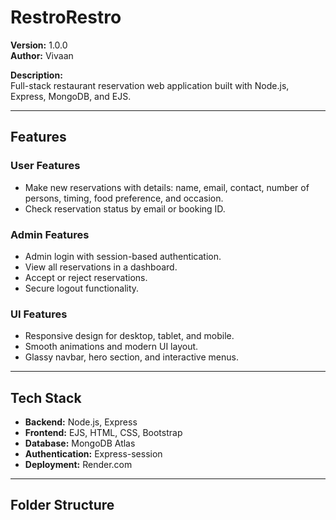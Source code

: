 # RestroRestro

**Version:** 1.0.0  
**Author:** Vivaan  

**Description:**  
Full-stack restaurant reservation web application built with Node.js, Express, MongoDB, and EJS.

---

## Features

### User Features
- Make new reservations with details: name, email, contact, number of persons, timing, food preference, and occasion.
- Check reservation status by email or booking ID.

### Admin Features
- Admin login with session-based authentication.
- View all reservations in a dashboard.
- Accept or reject reservations.
- Secure logout functionality.

### UI Features
- Responsive design for desktop, tablet, and mobile.
- Smooth animations and modern UI layout.
- Glassy navbar, hero section, and interactive menus.

---

## Tech Stack
- **Backend:** Node.js, Express
- **Frontend:** EJS, HTML, CSS, Bootstrap
- **Database:** MongoDB Atlas
- **Authentication:** Express-session
- **Deployment:** Render.com

---

## Folder Structure


